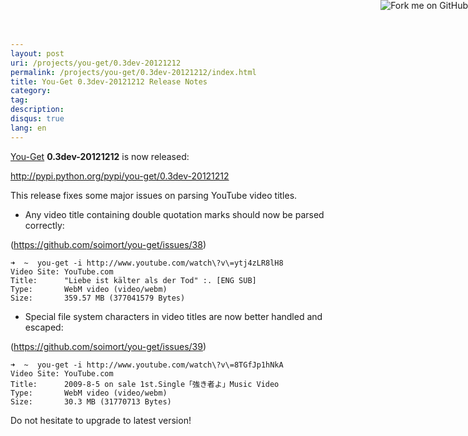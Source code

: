 ```yaml
---
layout: post
uri: /projects/you-get/0.3dev-20121212
permalink: /projects/you-get/0.3dev-20121212/index.html
title: You-Get 0.3dev-20121212 Release Notes
category:
tag:
description:
disqus: true
lang: en
---
```


[You-Get](https://github.com/soimort/you-get) __0.3dev-20121212__ is now released:

<http://pypi.python.org/pypi/you-get/0.3dev-20121212>

This release fixes some major issues on parsing YouTube video titles.

* Any video title containing double quotation marks should now be parsed correctly:

(<https://github.com/soimort/you-get/issues/38>)

    ➜  ~  you-get -i http://www.youtube.com/watch\?v\=ytj4zLR8lH8
    Video Site: YouTube.com
    Title:      "Liebe ist kälter als der Tod" :. [ENG SUB]
    Type:       WebM video (video/webm)
    Size:       359.57 MB (377041579 Bytes)

* Special file system characters in video titles are now better handled and escaped:

(<https://github.com/soimort/you-get/issues/39>)

    ➜  ~  you-get -i http://www.youtube.com/watch\?v\=8TGfJp1hNkA 
    Video Site: YouTube.com
    Title:      2009-8-5 on sale 1st.Single「強き者よ」Music Video
    Type:       WebM video (video/webm)
    Size:       30.3 MB (31770713 Bytes)

Do not hesitate to upgrade to latest version!



<a href="https://github.com/soimort/you-get"><img style="position: absolute; top: 0; right: 0; border: 0;" src="https://s3.amazonaws.com/github/ribbons/forkme_right_orange_ff7600.png" alt="Fork me on GitHub"></a>
